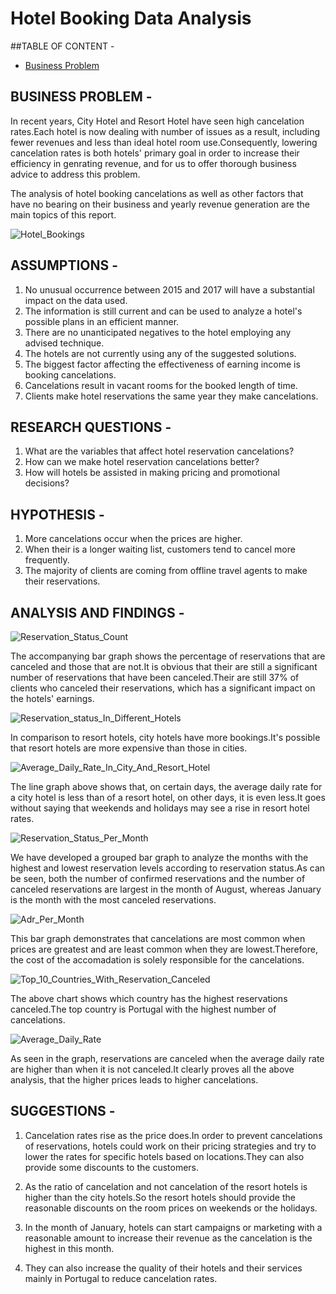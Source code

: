 # Hotel Booking Data Analysis

##TABLE OF CONTENT -

- [Business Problem](https://github.com/AVISH-HH/hotel_bookings/#BUSINESS-PROBLEM)

## BUSINESS PROBLEM -

In recent years, City Hotel and Resort Hotel have seen high cancelation rates.Each hotel is now dealing with number of issues as a result, including fewer revenues and less than ideal hotel room use.Consequently, lowering cancelation rates is both hotels' primary goal in order to increase their efficiency in genrating revenue, and for us to offer thorough business advice to address this problem.

The analysis of hotel booking cancelations as well as other factors that have no bearing on their business and yearly revenue generation are the main topics of this report.

![Hotel_Bookings](https://github.com/user-attachments/assets/84e59048-e239-44fe-a0aa-da997d0b2fd1)


## ASSUMPTIONS -

1. No unusual occurrence between 2015 and 2017 will have a substantial impact on the data used.
2. The information is still current and can be used to analyze a hotel's possible plans in an efficient manner.
3. There are no unanticipated negatives to the hotel employing any advised technique.
4. The hotels are not currently using any of the suggested solutions.
5. The biggest factor affecting the effectiveness of earning income is booking cancelations.
6. Cancelations result in vacant rooms for the booked length of time.
7. Clients make hotel reservations the same year they make cancelations.

## RESEARCH QUESTIONS -

1. What are the variables that affect hotel reservation cancelations?
2. How can we make hotel reservation cancelations better?
3. How will hotels be assisted in making pricing and promotional decisions?

## HYPOTHESIS -

1. More cancelations occur when the prices are higher.
2. When their is a longer waiting list, customers tend to cancel more frequently.
3. The majority of clients are coming from offline travel agents to make their reservations.

## ANALYSIS AND FINDINGS -

![Reservation_Status_Count](https://github.com/user-attachments/assets/e5c71f82-0196-4a08-96a3-8ab457c83234)

The accompanying bar graph shows the percentage of reservations that are canceled and those that are not.It is obvious that their are still a significant number of reservations that have been canceled.Their are still 37% of clients who canceled their reservations, which has a significant impact on the hotels' earnings.

![Reservation_status_In_Different_Hotels](https://github.com/user-attachments/assets/a69a522e-485f-4bb8-8591-2e2d03049372)

In comparison to resort hotels, city hotels have more bookings.It's possible that resort hotels are more expensive than those in cities.

![Average_Daily_Rate_In_City_And_Resort_Hotel](https://github.com/user-attachments/assets/3467c320-3234-45f2-91d3-2212b5627b3a)

The line graph above shows that, on certain days, the average daily rate for a city hotel is less than of a resort hotel, on other days, it is even less.It goes without saying that weekends and holidays may see a rise in resort hotel rates.

![Reservation_Status_Per_Month](https://github.com/user-attachments/assets/4dcfbfc3-aa1c-4a3c-9e33-f8625bdccaec)

We have developed a grouped bar graph to analyze the months with the highest and lowest reservation levels according to reservation status.As can be seen, both the number of confirmed reservations and the number of canceled reservations are largest in the month of August, whereas January is the month with the most canceled reservations.

![Adr_Per_Month](https://github.com/user-attachments/assets/3f73972f-2448-4126-95c9-a8a7cf0124d9)

This bar graph demonstrates that cancelations are most common when prices are greatest and are least common when they are lowest.Therefore, the cost of the accomadation is solely responsible for the cancelations.

![Top_10_Countries_With_Reservation_Canceled](https://github.com/user-attachments/assets/21e12061-7070-4255-9e7e-0c96e10f1f74)

The above chart shows which country has the highest reservations canceled.The top country is Portugal with the highest number of cancelations.

![Average_Daily_Rate](https://github.com/user-attachments/assets/9a3b48b4-f766-4063-ba82-5bbbfa37de6a)

As seen in the graph, reservations are canceled when the average daily rate are higher than when it is not canceled.It clearly proves all the above analysis, that the higher prices leads to higher cancelations.

## SUGGESTIONS -

1. Cancelation rates rise as the price does.In order to prevent cancelations of reservations, hotels could work on their pricing strategies and try to lower the rates for specific hotels based on locations.They can also provide some discounts to the customers.

2. As the ratio of cancelation and not cancelation of the resort hotels is higher than the city hotels.So the resort hotels should provide the reasonable discounts on the room prices on weekends or the holidays.

3. In the month of January, hotels can start campaigns or marketing with a reasonable amount to increase their revenue as the cancelation is the highest in this month.

4. They can also increase the quality of their hotels and their services mainly in Portugal to reduce cancelation rates.
